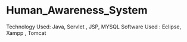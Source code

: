 # Human_Awareness_System
Technology Used: Java, Servlet , JSP, MYSQL
Software Used : Eclipse, Xampp , Tomcat
